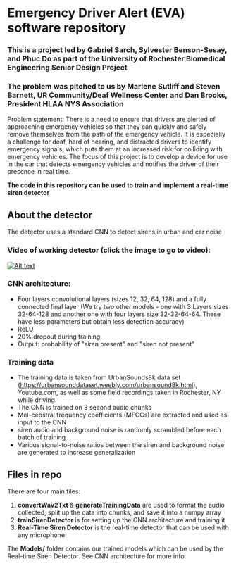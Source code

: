 # Emergency Driver Alert (EVA) software repository
### This is a project led by Gabriel Sarch, Sylvester Benson-Sesay, and Phuc Do as part of the University of Rochester Biomedical Engineering Senior Design Project
### The problem was pitched to us by Marlene Sutliff and Steven Barnett, UR Community/Deaf Wellness Center and Dan Brooks, President HLAA NYS Association

Problem statement: There is a need to ensure that drivers are alerted of approaching emergency vehicles so that they can quickly and safely remove themselves from the path of the emergency vehicle. It is especially a challenge for deaf, hard of hearing, and distracted drivers to identify emergency signals, which puts them at an increased risk for colliding with emergency vehicles. The focus of this project is to develop a device for use in the car that detects emergency vehicles and notifies the driver of their presence in real time. 

**The code in this repository can be used to train and implement a real-time siren detector** 

## About the detector
The detector uses a standard CNN to detect sirens in urban and car noise

### Video of working detector (click the image to go to video):


[![Alt text](https://img.youtube.com/vi/yw6vhPHvPNU/0.jpg)](https://www.youtube.com/watch?v=yw6vhPHvPNU)

### CNN architecture:
- Four layers convolutional layers (sizes 12, 32, 64, 128) and a fully connected final layer (We try two other models - one with 3 Layers sizes 32-64-128 and another one with four layers size 32-32-64-64. These have less parameters but obtain less detection accuracy)
- ReLU 
- 20% dropout during training
- Output: probability of "siren present" and "siren not present"

### Training data
- The training data is taken from UrbanSounds8k data set (https://urbansounddataset.weebly.com/urbansound8k.html), Youtube.com, as well as some field recordings taken in Rochester, NY while driving.
- The CNN is trained on 3 second audio chunks 
- Mel-cepstral frequency coefficients (MFCCs) are extracted and used as input to the CNN
- siren audio and background noise is randomly scrambled before each batch of training 
- Various signal-to-noise ratios between the siren and background noise are generated to increase generalization

## Files in repo
There are four main files:
1) **convertWav2Txt** & **generateTrainingData** are used to format the audio collected, split up the data into chunks, and save it into a numpy array
2) **trainSirenDetector** is for setting up the CNN architecture and training it
3) **Real-Time Siren Detector** is the real-time detector that can be used with any microphone

The **Models/** folder contains our trained models which can be used by the Real-time Siren Detector. See CNN architecture for more info.
